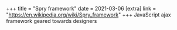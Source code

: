 +++
title = "Spry framework"
date = 2021-03-06
[extra]
link = "https://en.wikipedia.org/wiki/Spry_framework"
+++
JavaScript ajax framework geared towards designers

